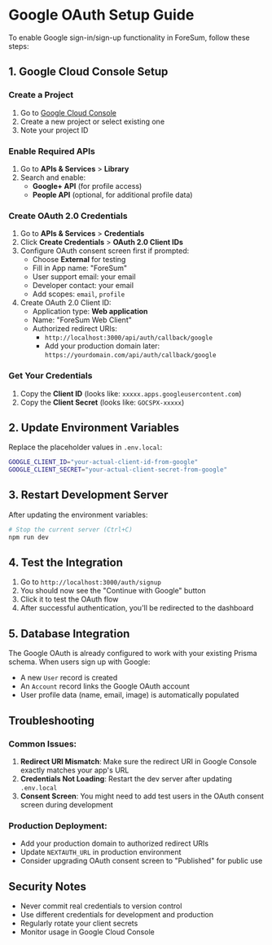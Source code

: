 # Google OAuth Setup Guide

To enable Google sign-in/sign-up functionality in ForeSum, follow these steps:

## 1. Google Cloud Console Setup

### Create a Project
1. Go to [Google Cloud Console](https://console.cloud.google.com/)
2. Create a new project or select existing one
3. Note your project ID

### Enable Required APIs
1. Go to **APIs & Services** > **Library**
2. Search and enable:
   - **Google+ API** (for profile access)
   - **People API** (optional, for additional profile data)

### Create OAuth 2.0 Credentials
1. Go to **APIs & Services** > **Credentials**
2. Click **Create Credentials** > **OAuth 2.0 Client IDs**
3. Configure OAuth consent screen first if prompted:
   - Choose **External** for testing
   - Fill in App name: "ForeSum"
   - User support email: your email
   - Developer contact: your email
   - Add scopes: `email`, `profile`
4. Create OAuth 2.0 Client ID:
   - Application type: **Web application**
   - Name: "ForeSum Web Client"
   - Authorized redirect URIs:
     - `http://localhost:3000/api/auth/callback/google`
     - Add your production domain later: `https://yourdomain.com/api/auth/callback/google`

### Get Your Credentials
1. Copy the **Client ID** (looks like: `xxxxx.apps.googleusercontent.com`)
2. Copy the **Client Secret** (looks like: `GOCSPX-xxxxx`)

## 2. Update Environment Variables

Replace the placeholder values in `.env.local`:

```bash
GOOGLE_CLIENT_ID="your-actual-client-id-from-google"
GOOGLE_CLIENT_SECRET="your-actual-client-secret-from-google"
```

## 3. Restart Development Server

After updating the environment variables:

```bash
# Stop the current server (Ctrl+C)
npm run dev
```

## 4. Test the Integration

1. Go to `http://localhost:3000/auth/signup`
2. You should now see the "Continue with Google" button
3. Click it to test the OAuth flow
4. After successful authentication, you'll be redirected to the dashboard

## 5. Database Integration

The Google OAuth is already configured to work with your existing Prisma schema. When users sign up with Google:
- A new `User` record is created
- An `Account` record links the Google OAuth account
- User profile data (name, email, image) is automatically populated

## Troubleshooting

### Common Issues:
1. **Redirect URI Mismatch**: Make sure the redirect URI in Google Console exactly matches your app's URL
2. **Credentials Not Loading**: Restart the dev server after updating `.env.local`
3. **Consent Screen**: You might need to add test users in the OAuth consent screen during development

### Production Deployment:
- Add your production domain to authorized redirect URIs
- Update `NEXTAUTH_URL` in production environment
- Consider upgrading OAuth consent screen to "Published" for public use

## Security Notes

- Never commit real credentials to version control
- Use different credentials for development and production
- Regularly rotate your client secrets
- Monitor usage in Google Cloud Console